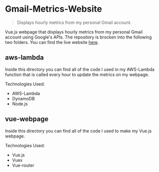# Gmail-Metrics-Website
> Displays hourly metrics from my personal Gmail account.

Vue.js webpage that displays hourly metrics from my personal Gmail account using Google's APIs. The repository is brocken into the following two folders. You can find the live website [here](http://jpoist-gmail-metrics-bucket.s3-website-us-west-1.amazonaws.com/).

## aws-lambda

Inside this directory you can find all of the code I used in my AWS-Lambda function that is called every hour to update the metrics on my webpage. 

Technologies Used:
  * AWS-Lambda
  * DynamoDB
  * Node.js

## vue-webpage

Inside this directory you can find all of the code I used to make my Vue.js webpage.

Technologies Used:
  * Vue.js
  * Vuex
  * Vue-router
